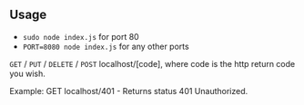 ## Usage

-   `sudo node index.js`  for port 80
-   `PORT=8080 node index.js` for any other ports

`GET` / `PUT` / `DELETE` / `POST` localhost/[code], where code is the http return code you wish.

Example: GET localhost/401 - Returns status 401 Unauthorized.
